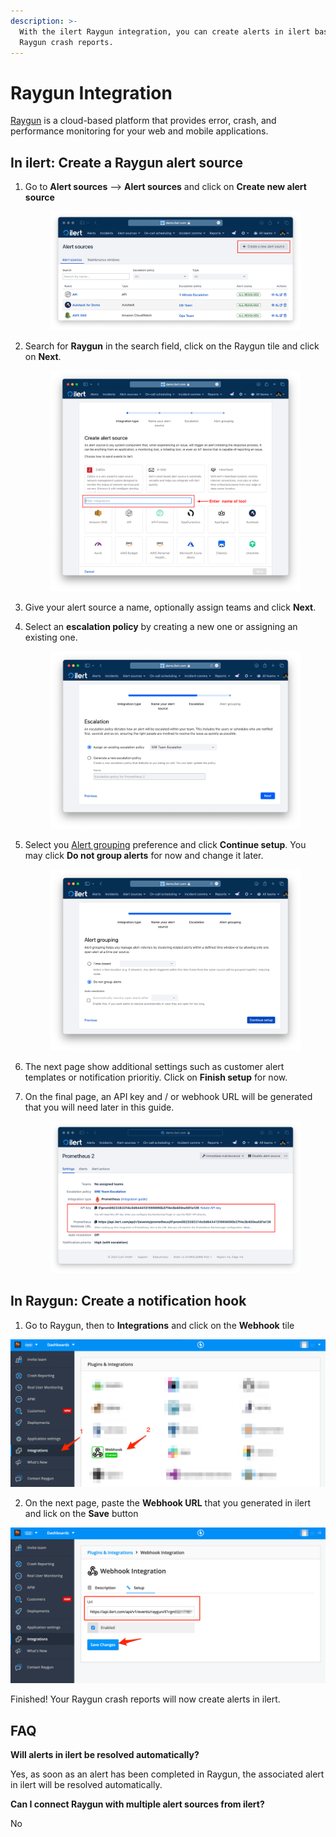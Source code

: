 ```yaml
---
description: >-
  With the ilert Raygun integration, you can create alerts in ilert based on
  Raygun crash reports.
---
```


# Raygun Integration

[Raygun](https://raygun.com/) is a cloud-based platform that provides error, crash, and performance monitoring for your web and mobile applications.

## In ilert: Create a Raygun alert source <a href="#in-ilert" id="in-ilert"></a>

1.  Go to **Alert sources** --> **Alert sources** and click on **Create new alert source**

    <figure><img src="../../.gitbook/assets/Screenshot 2023-08-28 at 10.21.10.png" alt=""><figcaption></figcaption></figure>
2.  Search for **Raygun** in the search field, click on the Raygun tile and click on **Next**.&#x20;

    <figure><img src="../../.gitbook/assets/Screenshot 2023-08-28 at 10.24.23.png" alt=""><figcaption></figcaption></figure>
3. Give your alert source a name, optionally assign teams and click **Next**.
4.  Select an **escalation policy** by creating a new one or assigning an existing one.

    <figure><img src="../../.gitbook/assets/Screenshot 2023-08-28 at 11.37.47.png" alt=""><figcaption></figcaption></figure>
5.  Select you [Alert grouping](../../alerting/alert-sources.md#alert-grouping) preference and click **Continue setup**. You may click **Do not group alerts** for now and change it later.&#x20;

    <figure><img src="../../.gitbook/assets/Screenshot 2023-08-28 at 11.38.24.png" alt=""><figcaption></figcaption></figure>
6. The next page show additional settings such as customer alert templates or notification prioritiy. Click on **Finish setup** for now.
7.  On the final page, an API key and / or webhook URL will be generated that you will need later in this guide.

    <figure><img src="../../.gitbook/assets/Screenshot 2023-08-28 at 11.47.34 (1).png" alt=""><figcaption></figcaption></figure>

## In Raygun: Create a notification hook <a href="#in-splunk" id="in-splunk"></a>

1. Go to Raygun, then to **Integrations** and click on the **Webhook** tile

![](../../.gitbook/assets/Screenshot_16_03_21__17_14.png)

2. On the next page, paste the **Webhook URL** that you generated in ilert and lick on the **Save** button

![](../../.gitbook/assets/Screenshot_16_03_21__17_17.png)

Finished! Your Raygun crash reports will now create alerts in ilert.

## FAQ <a href="#faq" id="faq"></a>

**Will alerts in ilert be resolved automatically?**

Yes, as soon as an alert has been completed in Raygun, the associated alert in ilert will be resolved automatically.

**Can I connect Raygun with multiple alert sources from ilert?**

No
